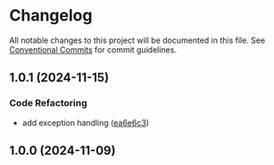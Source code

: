 # Changelog

All notable changes to this project will be documented in this file. See [Conventional Commits](https://www.conventionalcommits.org) for commit guidelines.

## 1.0.1 (2024-11-15)

### Code Refactoring

* add exception handling ([ea6e6c3](https://github.com/tnc1997/flutter-blue-plus/commit/ea6e6c3e658a7190c09c236cb2e9cd1852b4deab))

## 1.0.0 (2024-11-09)
